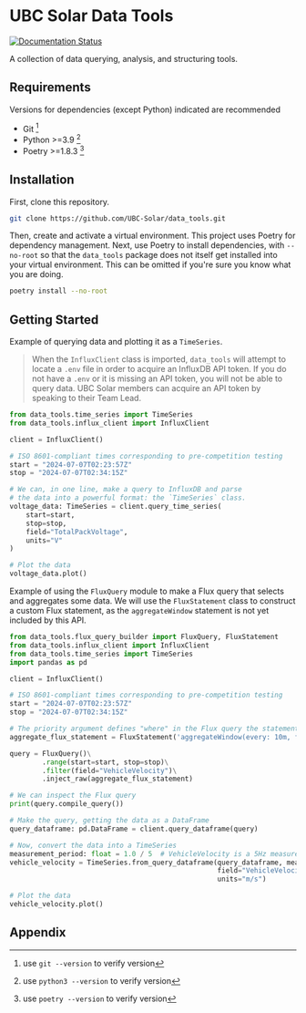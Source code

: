 # UBC Solar Data Tools

<!-- marker-index-start -->

[![Documentation Status](https://readthedocs.org/projects/ubc-solar-data-tools/badge/?version=latest)](https://ubc-solar-data-tools.readthedocs.io/en/latest/?badge=latest)

A collection of data querying, analysis, and structuring tools.

## Requirements

Versions for dependencies (except Python) indicated are recommended

* Git [^1]
* Python >=3.9 [^2]
* Poetry >=1.8.3 [^3]

## Installation

First, clone this repository.

```bash
git clone https://github.com/UBC-Solar/data_tools.git
```
Then, create and activate a virtual environment.
This project uses Poetry for dependency management. Next, use Poetry to install dependencies, with `--no-root` so that the `data_tools` package does not itself get installed into your virtual environment. This can be omitted if you're sure you know what you are doing. 

```bash
poetry install --no-root
```

## Getting Started

Example of querying data and plotting it as a `TimeSeries`.

> When the `InfluxClient` class is imported, `data_tools` will attempt to locate a `.env` file in order to acquire an InfluxDB API token. If you do not have a `.env` or it is missing an API token, you will not be able to query data. UBC Solar members can acquire an API token by speaking to their Team Lead.

```python
from data_tools.time_series import TimeSeries
from data_tools.influx_client import InfluxClient

client = InfluxClient()

# ISO 8601-compliant times corresponding to pre-competition testing
start = "2024-07-07T02:23:57Z" 
stop = "2024-07-07T02:34:15Z"

# We can, in one line, make a query to InfluxDB and parse 
# the data into a powerful format: the `TimeSeries` class.
voltage_data: TimeSeries = client.query_time_series(
    start=start,
    stop=stop,
    field="TotalPackVoltage",
    units="V"
)

# Plot the data
voltage_data.plot()
```

Example of using the `FluxQuery` module to make a Flux query that selects and aggregates some data.
We will use the `FluxStatement` class to construct a custom Flux statement, as the `aggregateWindow` statement is not yet included by this API.

```python
from data_tools.flux_query_builder import FluxQuery, FluxStatement
from data_tools.influx_client import InfluxClient
from data_tools.time_series import TimeSeries
import pandas as pd

client = InfluxClient()

# ISO 8601-compliant times corresponding to pre-competition testing
start = "2024-07-07T02:23:57Z" 
stop = "2024-07-07T02:34:15Z"

# The priority argument defines "where" in the Flux query the statement will get placed. Higher priority -> later
aggregate_flux_statement = FluxStatement('aggregateWindow(every: 10m, fn: mean, createEmpty: false)', priority=5)

query = FluxQuery()\
        .range(start=start, stop=stop)\
        .filter(field="VehicleVelocity")\
        .inject_raw(aggregate_flux_statement)

# We can inspect the Flux query
print(query.compile_query())

# Make the query, getting the data as a DataFrame
query_dataframe: pd.DataFrame = client.query_dataframe(query)

# Now, convert the data into a TimeSeries
measurement_period: float = 1.0 / 5  # VehicleVelocity is a 5Hz measurement, so period is 1.0 / 5Hz.
vehicle_velocity = TimeSeries.from_query_dataframe(query_dataframe, measurement_period, 
                                                   field="VehicleVelocity", 
                                                   units="m/s")

# Plot the data
vehicle_velocity.plot()
```

## Appendix

[^1]: use `git --version` to verify version

[^2]: use `python3 --version` to verify version

[^3]: use `poetry --version` to verify version

<!-- marker-index-end -->
